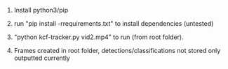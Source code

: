 1. Install python3/pip

2. run "pip install -rrequirements.txt" to install dependencies (untested)

3. "python kcf-tracker.py vid2.mp4" to run (from root folder).

4. Frames created in root folder, detections/classifications not stored only outputted currently

